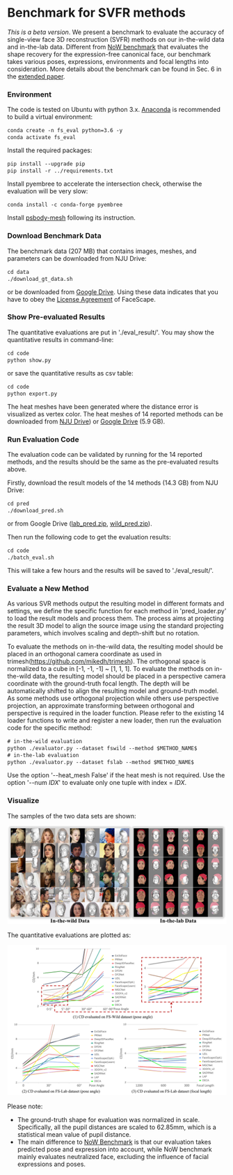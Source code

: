 # Benchmark for SVFR methods
*This is a beta version*.  We present a benchmark to evaluate the accuracy of single-view face 3D reconstruction (SVFR) methods on our in-the-wild data and in-the-lab data. Different from [NoW benchmark](https://ringnet.is.tue.mpg.de/challenge.html) that evaluates the shape recovery for the expression-free canonical face, our benchmark takes various poses, expressions, environments and focal lengths into consideration. More details about the benchmark can be found in Sec. 6 in the [extended paper](https://arxiv.org/pdf/2111.01082.pdf).

### Environment

The code is tested on Ubuntu with python 3.x. [Anaconda](https://www.anaconda.com/products/individual) is recommended to build a virtual environment:
```
conda create -n fs_eval python=3.6 -y
conda activate fs_eval
```
Install the required packages:
```
pip install --upgrade pip
pip install -r ../requirements.txt
```

Install pyembree to accelerate the intersection check, otherwise the evaluation will be very slow:
```
conda install -c conda-forge pyembree
```

Install [psbody-mesh](https://github.com/MPI-IS/mesh) following its instruction.

### Download Benchmark Data
The benchmark data (207 MB) that contains images, meshes, and parameters can be downloaded from NJU Drive:
```
cd data
./download_gt_data.sh
```
or be downloaded from [Google Drive](https://drive.google.com/file/d/1krYVZJ5ZYsqbUYh9lWCTxpfvOgLYNNml/view?usp=sharing). Using these data indicates that you have to obey the [License Agreement](https://github.com/zhuhao-nju/facescape/blob/master/doc/License_Agreement.pdf) of FaceScape.

### Show Pre-evaluated Results
The quantitative evaluations are put in './eval_result/'. You may show the quantitative results in command-line:
```
cd code
python show.py
```
or save the quantitative results as csv table:
```
cd code
python export.py
```

The heat meshes have been generated where the distance error is visualized as vertex color. The heat meshes of 14 reported methods can be downloaded from [NJU Drive](https://box.nju.edu.cn/f/4433cb1951e14321b042/?dl=1)) or [Google Drive](https://drive.google.com/file/d/1BHL83xC09wnZw9aIzhQ2NPjjDoUYKThF/view?usp=sharing) (5.9 GB).

### Run Evaluation Code

The evaluation code can be validated by running for the 14 reported methods, and the results should be the same as the pre-evaluated results above.

Firstly, download the result models of the 14 methods (14.3 GB) from NJU Drive:
```
cd pred
./download_pred.sh
```
or from Google Drive ([lab_pred.zip](https://drive.google.com/file/d/1catZZb8XTCIess_aea-46VieL197tzNh/view?usp=sharing), [wild_pred.zip](https://drive.google.com/file/d/10tN9cdNYobPC_laTBTNoX81USl6zFVOC/view?usp=sharing)).

Then run the following code to get the evaluation results:
```
cd code
./batch_eval.sh
```
This will take a few hours and the results will be saved to './eval_result/'.

### Evaluate a New Method
As various SVR methods output the resulting model in different formats and settings, we define the specific function for each method in 'pred_loader.py' to load the result models and process them. The process aims at projecting the result 3D model to align the source image using the standard projecting parameters, which involves scaling and depth-shift but no rotation.

To evaluate the methods on in-the-wild data, the resulting model should be placed in an orthogonal camera coordinate as used in trimesh(https://github.com/mikedh/trimesh). The orthogonal space is normalized to a cube in [-1, -1, -1] ~ [1, 1, 1].
To evaluate the methods on in-the-wild data, the resulting model should be placed in a perspective camera coordinate with the ground-truth focal length. The depth will be automatically shifted to align the resulting model and ground-truth model. As some methods use orthogonal projection while others use perspective projection, an approximate transforming between orthogonal and perspective is required in the loader function. Please refer to the existing 14 loader functions to write and register a new loader, then run the evaluation code for the specific method:
```
# in-the-wild evaluation
python ./evaluator.py --dataset fswild --method $METHOD_NAME$
# in-the-lab evaluation
python ./evaluator.py --dataset fslab --method $METHOD_NAME$
```
Use the option '--heat_mesh False' if the heat mesh is not required. Use the option '--num $IDX$' to evaluate only one tuple with index = $IDX$.

### Visualize

The samples of the two data sets are shown:

<img src="/figures/benchmark_data.jpg" width="800">

The quantitative evaluations are plotted as:

<img src="/figures/benchmark_eval.jpg" width="800">

Please note:
* The ground-truth shape for evaluation was normalized in scale. Specifically, all the pupil distances are scaled to 62.85mm, which is a statistical mean value of pupil distance.
* The main difference to [NoW Benchmark](https://ringnet.is.tue.mpg.de/challenge.html) is that our evaluation takes predicted pose and expression into account, while NoW benchmark mainly evaluates neutralized face, excluding the influence of facial expressions and poses.
